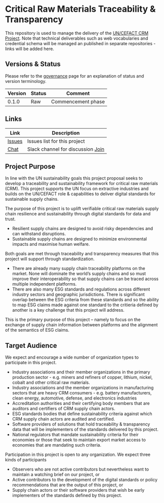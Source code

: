 # Critical Raw Materials Traceability & Transparency

This repository is used to manage the delivery of the [UN/CEFACT CRM Project](https://uncefact.unece.org/display/uncefactpublic/Critical+Minerals+Traceability+and+Sustainability). Note that technical deliverables such as web vocabularies and credential schema will be managed an published in separate repositories - links will be added here.

## Versions & Status

Please refer to the [governance](https://github.com/uncefact/governance) page for an explanation of status and version terminology.

|Version| Status | Comment|
|--|--|--|
|0.1.0|Raw|Commencement phase|

## Links

|Link| Description|
|--|--|
|[Issues](https://github.com/uncefact/project-crm/issues)| Issues list for this project|
|[Chat](https://uncefact.slack.com/archives/C05AV647QKC)| Slack channel for discussion [Join](https://join.slack.com/t/uncefact/shared_invite/zt-1d7hd0js1-sS1Xgk8DawQD9VgRvy1QHQ)|

## Project Purpose

In line with the UN sustainability goals this project proposal seeks to develop a traceability and sustainability framework for critical raw materials (CRM). This project supports the UN focus on extractive industries and builds on the UN/CEFACT role & capabilities to deliver digital standards for sustainable supply chains.

The purpose of this project is to uplift verifiable critical raw materials supply chain resilience and sustainability through digital standards for data and trust. 

* Resilient supply chains are designed to avoid risky dependencies and can withstand disruptions. 
* Sustainable supply chains are designed to minimize environmental impacts and maximise human welfare.

Both goals are met through traceability and transparency measures that this project will support through standardization.  

* There are already many supply chain traceability platforms on the market. None will dominate the world’s supply chains and so must improve their interoperability so that supply chains can be traced across multiple independent platforms. 
* There are also many ESG standards and regulations across different industry sectors and geographic jurisdictions. There is significant overlap between the ESG criteria from these standards and so the ability to map ESG claims made against one standard to the critieria defined by another is a key challenge that this project will address.

This is the primary purpose of this project – namely to focus on the exchange of supply chain information between platforms and the alignment of the semantics of ESG claims.

## Target Audience

We expect and encourage a wide number of organization types to participate in this project. 

* Industry associations and their member organizations in the primary production sector - e.g. miners and refiners of copper, lithium, nickel, cobalt and other critical raw materials.  
* Industry associations and the member organizations in manufacturing sectors that are heavy CRM consumers - e.g. battery manufacturers, clean energy, automotive, defense, and electronics industries
* Accreditation authorities and their certifying body members that are auditors and certifiers of CRM supply chain actors.  
* ESG standards bodies that define sustainability criteria against which CRM supply chain actors are audited and certified.
* Software providers of solutions that hold traceability & transparency data that will be implementers of the standards delivered by this project.
* National regulators that mandate sustainability criteria for their economies or those that seek to maintain export market access to economies that are mandating such criteria.

Participation in this project is open to any organization. We expect three kinds of participants

* Observers who are not active contributors but nevertheless want to maintain a watching brief on our project, or  
* Active contributors to the development of the digital standards or policy recommendations that are the output of this project, or 
* Supply chain actors or their software providers that wish be early implementers of the standards defined by this project.  
